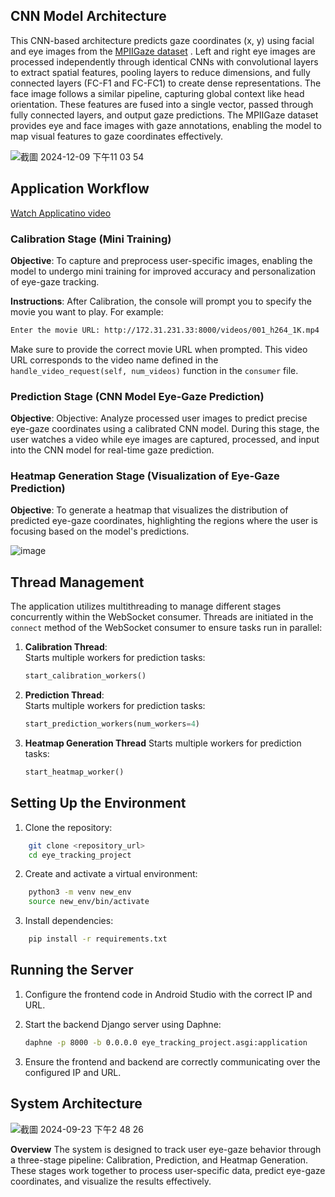 ## CNN Model Architecture
This CNN-based architecture predicts gaze coordinates (x, y) using facial and eye images from the [MPIIGaze dataset](https://www.mpi-inf.mpg.de/departments/computer-vision-and-machine-learning/research/gaze-based-human-computer-interaction/appearance-based-gaze-estimation-in-the-wild)
. Left and right eye images are processed independently through identical CNNs with convolutional layers to extract spatial features, pooling layers to reduce dimensions, and fully connected layers (FC-F1 and FC-FC1) to create dense representations. The face image follows a similar pipeline, capturing global context like head orientation. These features are fused into a single vector, passed through fully connected layers, and output gaze predictions. The MPIIGaze dataset provides eye and face images with gaze annotations, enabling the model to map visual features to gaze coordinates effectively.

![截圖 2024-12-09 下午11 03 54](https://github.com/user-attachments/assets/468c7ecf-4105-4c04-b96c-b0ff8620aeb3)




## **Application Workflow**
[Watch Applicatino video](https://drive.google.com/file/d/1-0CaW9Lbr7oO4c62jiWdgf5DE8O13tmg/view?usp=sharing)




### **Calibration Stage (Mini Training)**

**Objective**: To capture and preprocess user-specific images, enabling the model to undergo mini training for improved accuracy and personalization of eye-gaze tracking.

**Instructions**:
After Calibration, the console will prompt you to specify the movie you want to play. For example:
```sh
Enter the movie URL: http://172.31.231.33:8000/videos/001_h264_1K.mp4

```
Make sure to provide the correct movie URL when prompted. This video URL corresponds to the video name defined in the `handle_video_request(self, num_videos)` function in the `consumer` file.

### Prediction Stage (CNN Model Eye-Gaze Prediction)

**Objective**: Objective: Analyze processed user images to predict precise eye-gaze coordinates using a calibrated CNN model. During this stage, the user watches a video while eye images are captured, processed, and input into the CNN model for real-time gaze prediction.


### Heatmap Generation Stage (Visualization of Eye-Gaze Prediction)
**Objective**: To generate a heatmap that visualizes the distribution of predicted eye-gaze coordinates, highlighting the regions where the user is focusing based on the model's predictions.

![image](https://github.com/user-attachments/assets/ec4f6462-f331-46ec-90a2-cf9f8cd965bf)


## **Thread Management**

The application utilizes multithreading to manage different stages concurrently within the WebSocket consumer. Threads are initiated in the `connect` method of the WebSocket consumer to ensure tasks run in parallel:

1. **Calibration Thread**:  
   Starts multiple workers for prediction tasks:
   ```python
   start_calibration_workers()

1. **Prediction Thread**:  
   Starts multiple workers for prediction tasks:
   ```python
   start_prediction_workers(num_workers=4)
2. **Heatmap Generation Thread**
    Starts multiple workers for prediction tasks:
   ```python
   start_heatmap_worker()
## Setting Up the Environment

1. Clone the repository:

```sh
    git clone <repository_url>
    cd eye_tracking_project
```

2. Create and activate a virtual environment:

```sh
    python3 -m venv new_env
    source new_env/bin/activate
```

3. Install dependencies:

```sh
    pip install -r requirements.txt
```

## Running the Server

1. Configure the frontend code in Android Studio with the correct IP and URL.

2. Start the backend Django server using Daphne:

    ```sh
    daphne -p 8000 -b 0.0.0.0 eye_tracking_project.asgi:application
    ```

3. Ensure the frontend and backend are correctly communicating over the configured IP and URL.

## System Architecture
![截圖 2024-09-23 下午2 48 26](https://github.com/user-attachments/assets/2ba8247f-5e3b-45c8-8a7f-a1295d0feb2a)

**Overview**
The system is designed to track user eye-gaze behavior through a three-stage pipeline: Calibration, Prediction, and Heatmap Generation. These stages work together to process user-specific data, predict eye-gaze coordinates, and visualize the results effectively.
